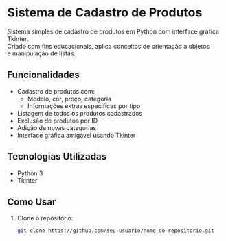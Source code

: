 # Sistema de Cadastro de Produtos

Sistema simples de cadastro de produtos em Python com interface gráfica Tkinter.  
Criado com fins educacionais, aplica conceitos de orientação a objetos  
e manipulação de listas.

## Funcionalidades

- Cadastro de produtos com:
  - Modelo, cor, preço, categoria
  - Informações extras específicas por tipo
- Listagem de todos os produtos cadastrados
- Exclusão de produtos por ID
- Adição de novas categorias
- Interface gráfica amigável usando Tkinter

## Tecnologias Utilizadas

- Python 3
- Tkinter

## Como Usar

1. Clone o repositório:
   ```bash
   git clone https://github.com/seu-usuario/nome-do-repositorio.git
